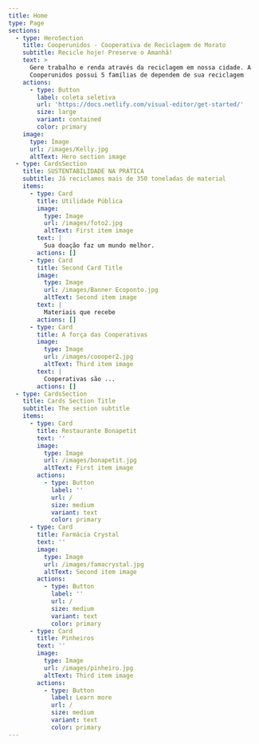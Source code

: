 ```yaml
---
title: Home
type: Page
sections:
  - type: HeroSection
    title: Cooperunidos - Cooperativa de Reciclagem de Morato
    subtitle: Recicle hoje! Preserve o Amanhã!
    text: >
      Gere trabalho e renda através da reciclagem em nossa cidade. A
      Cooperunidos possui 5 famílias de dependem de sua reciclagem
    actions:
      - type: Button
        label: coleta seletiva
        url: 'https://docs.netlify.com/visual-editor/get-started/'
        size: large
        variant: contained
        color: primary
    image:
      type: Image
      url: /images/Kelly.jpg
      altText: Hero section image
  - type: CardsSection
    title: SUSTENTABILIDADE NA PRÁTICA
    subtitle: Já reciclamos mais de 350 toneladas de material
    items:
      - type: Card
        title: Utilidade Pública
        image:
          type: Image
          url: /images/foto2.jpg
          altText: First item image
        text: |
          Sua doação faz um mundo melhor. 
        actions: []
      - type: Card
        title: Second Card Title
        image:
          type: Image
          url: /images/Banner Ecoponto.jpg
          altText: Second item image
        text: |
          Materiais que recebe
        actions: []
      - type: Card
        title: A força das Cooperativas
        image:
          type: Image
          url: /images/coooper2.jpg
          altText: Third item image
        text: |
          Cooperativas são ...
        actions: []
  - type: CardsSection
    title: Cards Section Title
    subtitle: The section subtitle
    items:
      - type: Card
        title: Restaurante Bonapetit
        text: ''
        image:
          type: Image
          url: /images/bonapetit.jpg
          altText: First item image
        actions:
          - type: Button
            label: ''
            url: /
            size: medium
            variant: text
            color: primary
      - type: Card
        title: Farmácia Crystal
        text: ''
        image:
          type: Image
          url: /images/famacrystal.jpg
          altText: Second item image
        actions:
          - type: Button
            label: ''
            url: /
            size: medium
            variant: text
            color: primary
      - type: Card
        title: Pinheiros
        text: ''
        image:
          type: Image
          url: /images/pinheiro.jpg
          altText: Third item image
        actions:
          - type: Button
            label: Learn more
            url: /
            size: medium
            variant: text
            color: primary
---
```

